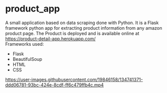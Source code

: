 # product_app
A small application based on data scraping done with Python. It is a Flask framework python app for extracting product information from any amazon product page. The Product is deployed and is available online at https://product-detail-app.herokuapp.com/<br> 
Frameworks used:
- Flask
- BeautifulSoup
- HTML
- CSS

https://user-images.githubusercontent.com/19846158/134741371-ddd06781-93bc-424e-8cdf-ff6c479ffb4c.mp4

